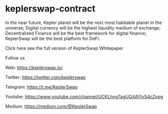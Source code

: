 # keplerswap-contract

In the near future, Kepler planet will be the next most habitable planet in the universe; Digital currency will be the highest liquidity medium of exchange; Decentralized Finance will be the best framework for digital finance; KeplerSwap will be the best platform for DeFi.

Click here see the full version of KeplerSwap Whitepaper

Follow us

Web: https://keplerswap.io/

Twitter: https://twitter.com/keplerswap

Telegram: https://t.me/KeplerSwap

Youtube: https://www.youtube.com/channel/UCKLhng7agUQ4AYIvS4cZopg

Medium: https://medium.com/@KeplerSwap
